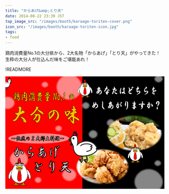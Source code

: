 ```yaml
---
title: "からあげ&amp;とり天"
date: 2014-08-22 23:39 JST
top_image_src: "/images/booth/karaage-toriten-cover.png"
icon_src: "/images/booth/karaage-toriten-icon.jpg"
tags:
- food
---
```

鶏肉消費量No.1の大分県から、2大名物「からあげ」「とり天」がやってきた！  
生粋の大分人が仕込んだ味をご堪能あれ！

!READMORE

![karaage-toriten.pdf](/images/booth/karaage-toriten-large-1024x576.png)